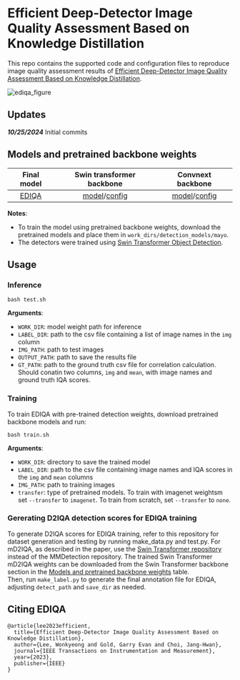 # Efficient Deep-Detector Image Quality Assessment Based on Knowledge Distillation

This repo contains the supported code and configuration files to reproduce image quality assessment results of [Efficient Deep-Detector Image Quality Assessment Based on Knowledge Distillation](doi.org/10.1109/TIM.2023.3346519). 

![ediqa_figure](https://github.com/user-attachments/assets/6de20661-bf4a-4371-a281-cdff92fb9db3)

## Updates

***10/25/2024*** Initial commits

## Models and pretrained backbone weights

| Final model | Swin transformer backbone | Convnext backbone |
| :---: | :---: | :---: |
| [EDIQA](https://drive.google.com/file/d/1eQfFzyNbu7W0z6E9iYucMo13t7Px6Td4/view?usp=sharing) | [model](https://drive.google.com/file/d/1wK6km6t5nXO4rG_jaUg0Oyh5U2fLfPk9/view?usp=drive_link)/[config](https://github.com/Ewha-AI/EDIQA/blob/main/work_dirs/detection_weights/mayo/swin.py) | [model](https://drive.google.com/file/d/1tmdTb5-dRsUVwKsKDitpGmZMZec1wp5I/view?usp=drive_link)/[config](https://github.com/Ewha-AI/EDIQA/blob/main/work_dirs/detection_weights/mayo/conv.py) |

**Notes**:

- To train the model using pretrained backbone weights, download the pretrained models and place them in `work_dirs/detection_models/mayo`.
- The detectors were trained using [Swin Transformer Object Detection](https://github.com/SwinTransformer/Swin-Transformer-Object-Detection).

## Usage

### Inference
```
bash test.sh
```

**Arguments**:

- `WORK_DIR`: model weight path for inference
- `LABEL_DIR`: path to the csv file containing a list of image names in the `img` column
- `IMG_PATH`: path to test images
- `OUTPUT_PATH`: path to save the results file
- `GT_PATH`: path to the ground truth csv file for correlation calculation. Should conatin two columns, `img` and `mean`, with image names and ground truth IQA scores.

### Training

To train EDIQA with pre-trained detection weights, download pretrained backbone models and run:
```
bash train.sh
```

**Arguments**:
- `WORK_DIR`: directory to save the trained model
- `LABEL_DIR`: path to the csv file containing image names and IQA scores in the `img` and `mean` columns
- `IMG_PATH`: path to training images
- `transfer`: type of pretrained models. To train with imagenet weightsm set `--transfer` to `imagenet`. To train from scratch, set `--transfer` to `none`.

### Gererating D2IQA detection scores for EDIQA training

To generate D2IQA scores for EDIQA training, refer to this repository for dataset generation and testing by running make_data.py and test.py. For mD2IQA, as described in the paper, use the [Swin Transformer repository](https://github.com/SwinTransformer/Swin-Transformer-Object-Detection) instead of the MMDetection repository. The trained Swin Transformer mD2IQA weights can be downloaded from the Swin Transformer backbone section in the [Models and pretrained backbone weights](#models-and-pretrained-backbone-weights) table.<br>
Then, run `make_label.py` to generate the final annotation file for EDIQA, adjusting `detect_path` and `save_dir` as needed.

## Citing EDIQA
```
@article{lee2023efficient,
  title={Efficient Deep-Detector Image Quality Assessment Based on Knowledge Distillation},
  author={Lee, Wonkyeong and Gold, Garry Evan and Choi, Jang-Hwan},
  journal={IEEE Transactions on Instrumentation and Measurement},
  year={2023},
  publisher={IEEE}
}
```
